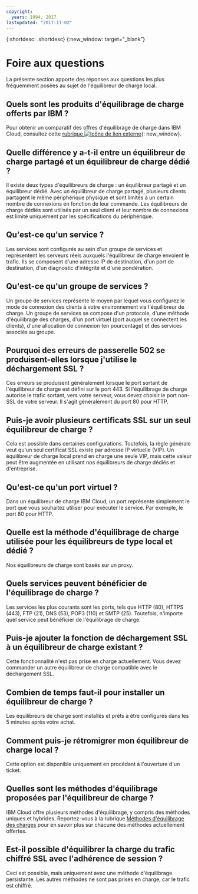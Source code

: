 ```yaml
---
copyright:
  years: 1994, 2017
lastupdated: "2017-11-02"
---
```


{:shortdesc: .shortdesc}
{:new_window: target="_blank"}


# Foire aux questions
La présente section apporte des réponses aux questions les plus fréquemment posées au sujet de l'équilibreur de charge local.

## Quels sont les produits d'équilibrage de charge offerts par IBM ?
Pour obtenir un comparatif des offres d'équilibrage de charge dans IBM Cloud, consultez cette [rubrique ![Icône de lien externe](../../icons/launch-glyph.svg "Icône de lien externe")](https://dev-console.bluemix.net/docs/infrastructure/loadbalancer-service/explore-load-balancers.html#explore-load-balancers){: new_window}.

## Quelle différence y a-t-il entre un équilibreur de charge partagé et un équilibreur de charge dédié ?

Il existe deux types d'équilibreurs de charge : un équilibreur partagé et un équilibreur dédié. Avec un équilibreur de charge partagé, plusieurs clients partagent le même périphérique physique et sont limités à un certain nombre de connexions en fonction de leur commande. Les équilibreurs de charge dédiés sont utilisés par un seul client et leur nombre de connexions est limité uniquement par les spécifications du périphérique.

## Qu'est-ce qu'un service ?
Les services sont configurés au sein d'un groupe de services et représentent les serveurs réels auxquels l'équilibreur de charge envoient le trafic. Ils se composent d'une adresse IP de destination, d'un port de destination, d'un diagnostic d'intégrité et d'une pondération.

## Qu'est-ce qu'un groupe de services ?
Un groupe de services représente le moyen par lequel vous configurez le mode de connexion des clients à votre environnement via l'équilibreur de charge. Un groupe de services se compose d'un protocole, d'une méthode d'équilibrage des charges, d'un port virtuel (port auquel se connectent les clients), d'une allocation de connexion (en pourcentage) et des services associés au groupe.

## Pourquoi des erreurs de passerelle 502 se produisent-elles lorsque j'utilise le déchargement SSL ?

Ces erreurs se produisent généralement lorsque le port sortant de l'équilibreur de charge est défini sur le port 443. Si l'équilibrage de charge autorise le trafic sortant, vers votre serveur, vous devez choisir le port non-SSL de votre serveur. Il s'agit généralement du port 80 pour HTTP.

## Puis-je avoir plusieurs certificats SSL sur un seul équilibreur de charge ?

Cela est possible dans certaines configurations. Toutefois, la règle générale veut qu'un seul certificat SSL existe par adresse IP virtuelle (VIP). Un équilibreur de charge local prend en charge une seule VIP, mais cette valeur peut être augmentée en utilisant nos équilibreurs de charge dédiés et d'entreprise.

## Qu'est-ce qu'un port virtuel ?

Dans un équilibreur de charge IBM Cloud, un port représente simplement le port que vous souhaitez utiliser pour exécuter le service. Par exemple, le port 80 pour HTTP.

## Quelle est la méthode d'équilibrage de charge utilisée pour les équilibreurs de type local et dédié ?

Nos équilibreurs de charge sont basés sur un proxy.

## Quels services peuvent bénéficier de l'équilibrage de charge ?

Les services les plus courants sont les ports, tels que HTTP (80), HTTPS (443), FTP (21), DNS (53), POP3 (110) et SMTP (25). Toutefois, n'importe quel service peut bénéficier de l'équilibrage de charge.

## Puis-je ajouter la fonction de déchargement SSL à un équilibreur de charge existant ?

Cette fonctionnalité n'est pas prise en charge actuellement. Vous devez commander un autre équilibreur de charge compatible avec le déchargement SSL.

## Combien de temps faut-il pour installer un équilibreur de charge ?

Les équilibreurs de charge sont installés et prêts à être configurés dans les 5 minutes après votre achat.

## Comment puis-je rétromigrer mon équilibreur de charge local ?

Cette option est disponible uniquement en procédant à l'ouverture d'un ticket.

## Quelles sont les méthodes d'équilibrage proposées par l'équilibreur de charge ?

IBM Cloud offre plusieurs méthodes d'équilibrage, y compris des méthodes uniques et hybrides. Reportez-vous à la rubrique [Méthodes d'équilibrage des charges](load_balancing_methods.html) pour en savoir plus sur chacune des méthodes actuellement offertes.

## Est-il possible d'équilibrer la charge du trafic chiffré SSL avec l'adhérence de session ?

Ceci est possible, mais uniquement avec une méthode d'équilibrage persistante. Les autres méthodes ne sont pas prises en charge, car le trafic est chiffré.

